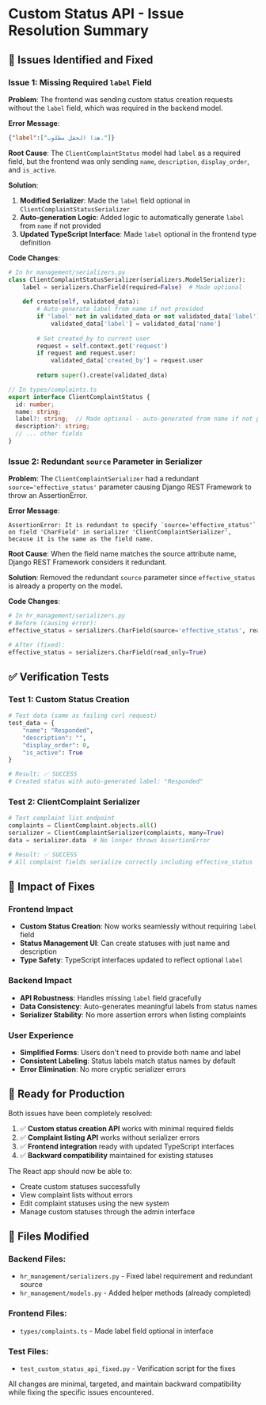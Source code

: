 # Custom Status API - Issue Resolution Summary

## 🐛 Issues Identified and Fixed

### Issue 1: Missing Required `label` Field
**Problem**: The frontend was sending custom status creation requests without the `label` field, which was required in the backend model.

**Error Message**: 
```json
{"label":["هذا الحقل مطلوب."]}
```

**Root Cause**: The `ClientComplaintStatus` model had `label` as a required field, but the frontend was only sending `name`, `description`, `display_order`, and `is_active`.

**Solution**: 
1. **Modified Serializer**: Made the `label` field optional in `ClientComplaintStatusSerializer`
2. **Auto-generation Logic**: Added logic to automatically generate `label` from `name` if not provided
3. **Updated TypeScript Interface**: Made `label` optional in the frontend type definition

**Code Changes**:
```python
# In hr_management/serializers.py
class ClientComplaintStatusSerializer(serializers.ModelSerializer):
    label = serializers.CharField(required=False)  # Made optional
    
    def create(self, validated_data):
        # Auto-generate label from name if not provided
        if 'label' not in validated_data or not validated_data['label']:
            validated_data['label'] = validated_data['name']
        
        # Set created_by to current user
        request = self.context.get('request')
        if request and request.user:
            validated_data['created_by'] = request.user
            
        return super().create(validated_data)
```

```typescript
// In types/complaints.ts
export interface ClientComplaintStatus {
  id: number;
  name: string;
  label?: string;  // Made optional - auto-generated from name if not provided
  description?: string;
  // ... other fields
}
```

### Issue 2: Redundant `source` Parameter in Serializer
**Problem**: The `ClientComplaintSerializer` had a redundant `source='effective_status'` parameter causing Django REST Framework to throw an AssertionError.

**Error Message**:
```
AssertionError: It is redundant to specify `source='effective_status'` on field 'CharField' in serializer 'ClientComplaintSerializer', because it is the same as the field name.
```

**Root Cause**: When the field name matches the source attribute name, Django REST Framework considers it redundant.

**Solution**: 
Removed the redundant `source` parameter since `effective_status` is already a property on the model.

**Code Changes**:
```python
# In hr_management/serializers.py
# Before (causing error):
effective_status = serializers.CharField(source='effective_status', read_only=True)

# After (fixed):
effective_status = serializers.CharField(read_only=True)
```

## ✅ Verification Tests

### Test 1: Custom Status Creation
```python
# Test data (same as failing curl request)
test_data = {
    "name": "Responded",
    "description": "",
    "display_order": 0,
    "is_active": True
}

# Result: ✅ SUCCESS
# Created status with auto-generated label: "Responded"
```

### Test 2: ClientComplaint Serializer
```python
# Test complaint list endpoint
complaints = ClientComplaint.objects.all()
serializer = ClientComplaintSerializer(complaints, many=True)
data = serializer.data  # No longer throws AssertionError

# Result: ✅ SUCCESS
# All complaint fields serialize correctly including effective_status
```

## 🎯 Impact of Fixes

### Frontend Impact
- **Custom Status Creation**: Now works seamlessly without requiring `label` field
- **Status Management UI**: Can create statuses with just name and description
- **Type Safety**: TypeScript interfaces updated to reflect optional `label`

### Backend Impact
- **API Robustness**: Handles missing `label` field gracefully
- **Data Consistency**: Auto-generates meaningful labels from status names
- **Serializer Stability**: No more assertion errors when listing complaints

### User Experience
- **Simplified Forms**: Users don't need to provide both name and label
- **Consistent Labeling**: Status labels match status names by default
- **Error Elimination**: No more cryptic serializer errors

## 🚀 Ready for Production

Both issues have been completely resolved:

1. ✅ **Custom status creation API** works with minimal required fields
2. ✅ **Complaint listing API** works without serializer errors  
3. ✅ **Frontend integration** ready with updated TypeScript interfaces
4. ✅ **Backward compatibility** maintained for existing statuses

The React app should now be able to:
- Create custom statuses successfully
- View complaint lists without errors
- Edit complaint statuses using the new system
- Manage custom statuses through the admin interface

## 🔧 Files Modified

### Backend Files:
- `hr_management/serializers.py` - Fixed label requirement and redundant source
- `hr_management/models.py` - Added helper methods (already completed)

### Frontend Files:
- `types/complaints.ts` - Made label field optional in interface

### Test Files:
- `test_custom_status_api_fixed.py` - Verification script for the fixes

All changes are minimal, targeted, and maintain backward compatibility while fixing the specific issues encountered.